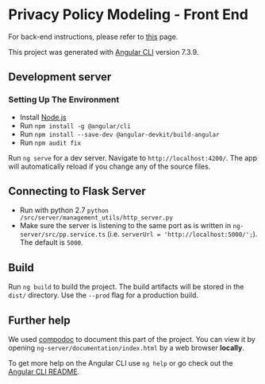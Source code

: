 # Privacy Policy Modeling - Front End

For back-end instructions, please refer to [this](https://github.com/alonzing/PrivacyPolicyModeling/tree/master/) page.

This project was generated with [Angular CLI](https://github.com/angular/angular-cli) version 7.3.9.

## Development server
### Setting Up The Environment
* Install [Node.js](https://nodejs.org)
* Run `npm install -g @angular/cli`
* Run `npm install --save-dev @angular-devkit/build-angular`
* Run `npm audit fix`

Run `ng serve` for a dev server. Navigate to `http://localhost:4200/`. The app will automatically reload if you change any of the source files.

## Connecting to Flask Server
 * Run with python 2.7 `python /src/server/management_utils/http_server.py`
 * Make sure the server is listening to the same port as is written in `ng-server/src/pp.service.ts` (i.e. `serverUrl = 'http://localhost:5000/';`). The default is `5000`.

## Build

Run `ng build` to build the project. The build artifacts will be stored in the `dist/` directory. Use the `--prod` flag for a production build.

## Further help

We used [compodoc](https://compodoc.app/) to document this part of the project. You can view it by opening `ng-server/documentation/index.html` by a web browser **locally**.

To get more help on the Angular CLI use `ng help` or go check out the [Angular CLI README](https://github.com/angular/angular-cli/blob/master/README.md).
